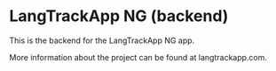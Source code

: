 # LangTrackApp NG (backend)

This is the backend for the LangTrackApp NG app.

More information about the project can be found at langtrackapp.com.
